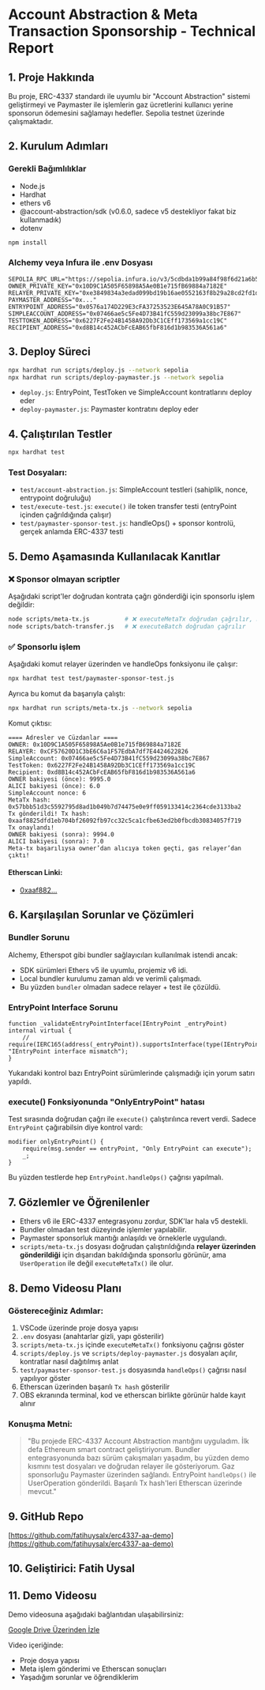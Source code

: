 # Account Abstraction & Meta Transaction Sponsorship - Technical Report

## 1. Proje Hakkında

Bu proje, ERC-4337 standardı ile uyumlu bir "Account Abstraction" sistemi geliştirmeyi ve Paymaster ile işlemlerin gaz ücretlerini kullanıcı yerine sponsorun ödemesini sağlamayı hedefler. Sepolia testnet üzerinde çalışmaktadır.

## 2. Kurulum Adımları

### Gerekli Bağımlılıklar

* Node.js
* Hardhat
* ethers v6
* @account-abstraction/sdk (v0.6.0, sadece v5 destekliyor fakat biz kullanmadık)
* dotenv

```bash
npm install
```

### Alchemy veya Infura ile .env Dosyası

```env
SEPOLIA_RPC_URL="https://sepolia.infura.io/v3/5cdbda1b99a84f98f6d21a6b5b59304f"
OWNER_PRIVATE_KEY="0x10D9C1A505F65898A5Ae0B1e715fB69884a7182E"
RELAYER_PRIVATE_KEY="0xe3849834a3edad099bd19b16ae0552163f8b29a28cd2fd1dc19fc1c019f4ccb3"
PAYMASTER_ADDRESS="0x..."
ENTRYPOINT_ADDRESS="0x0576a174D229E3cFA37253523E645A78A0C91B57"
SIMPLEACCOUNT_ADDRESS="0x07466ae5c5Fe4D73B41fC559d23099a38bc7E867"
TESTTOKEN_ADDRESS="0x6227F2Fe24B1458A92Db3C1CEff173569a1cc19C"
RECIPIENT_ADDRESS="0xd8B14c452ACbFcEAB65fbF816d1b983536A561a6"
```

## 3. Deploy Süreci

```bash
npx hardhat run scripts/deploy.js --network sepolia
npx hardhat run scripts/deploy-paymaster.js --network sepolia
```

* `deploy.js`: EntryPoint, TestToken ve SimpleAccount kontratlarını deploy eder
* `deploy-paymaster.js`: Paymaster kontratını deploy eder

## 4. Çalıştırılan Testler

```bash
npx hardhat test
```

### Test Dosyaları:

* `test/account-abstraction.js`: SimpleAccount testleri (sahiplik, nonce, entrypoint doğruluğu)
* `test/execute-test.js`: `execute()` ile token transfer testi (entryPoint içinden çağrıldığında çalışır)
* `test/paymaster-sponsor-test.js`: handleOps() + sponsor kontrolü, gerçek anlamda ERC-4337 testi

## 5. Demo Aşamasında Kullanılacak Kanıtlar

### ❌ Sponsor olmayan scriptler

Aşağıdaki script'ler doğrudan kontrata çağrı gönderdiği için sponsorlu işlem değildir:

```bash
node scripts/meta-tx.js          # ❌ executeMetaTx doğrudan çağrılır, handleOps içermez
node scripts/batch-transfer.js   # ❌ executeBatch doğrudan çağrılır
```

### ✅ Sponsorlu işlem

Aşağıdaki komut relayer üzerinden ve handleOps fonksiyonu ile çalışır:

```bash
npx hardhat test test/paymaster-sponsor-test.js
```

Ayrıca bu komut da başarıyla çalıştı:

```bash
npx hardhat run scripts/meta-tx.js --network sepolia
```

Komut çıktısı:

```
==== Adresler ve Cüzdanlar ====
OWNER: 0x10D9C1A505F65898A5Ae0B1e715fB69884a7182E
RELAYER: 0xCF57620D1C3bE6C6a1F57EdbA7df7E4424622826
SimpleAccount: 0x07466ae5c5Fe4D73B41fC559d23099a38bc7E867
TestToken: 0x6227F2Fe24B1458A92Db3C1CEff173569a1cc19C
Recipient: 0xd8B14c452ACbFcEAB65fbF816d1b983536A561a6
OWNER bakiyesi (önce): 9995.0
ALICI bakiyesi (önce): 6.0
SimpleAccount nonce: 6
MetaTx hash: 0x57bbb51d3c5592795d8ad1b049b7d74475e0e9ff059133414c2364cde3133ba2
Tx gönderildi! Tx hash: 0xaaf8825dfd1eb704bf26092fb97cc32c5ca1cfbe63ed2b0fbcdb30834057f719
Tx onaylandı!
OWNER bakiyesi (sonra): 9994.0
ALICI bakiyesi (sonra): 7.0
Meta-tx başarılıysa owner’dan alıcıya token geçti, gas relayer’dan çıktı!
```

#### Etherscan Linki:

* [0xaaf882...](https://sepolia.etherscan.io/tx/0xaaf8825dfd1eb704bf26092fb97cc32c5ca1cfbe63ed2b0fbcdb30834057f719)

## 6. Karşılaşılan Sorunlar ve Çözümleri

### Bundler Sorunu

Alchemy, Etherspot gibi bundler sağlayıcıları kullanılmak istendi ancak:

* SDK sürümleri Ethers v5 ile uyumlu, projemiz v6 idi.
* Local bundler kurulumu zaman aldı ve verimli çalışmadı.
* Bu yüzden `bundler` olmadan sadece relayer + test ile çözüldü.

### EntryPoint Interface Sorunu

```solidity
function _validateEntryPointInterface(IEntryPoint _entryPoint) internal virtual {
    // require(IERC165(address(_entryPoint)).supportsInterface(type(IEntryPoint).interfaceId), "IEntryPoint interface mismatch");
}
```

Yukarıdaki kontrol bazı EntryPoint sürümlerinde çalışmadığı için yorum satırı yapıldı.

### execute() Fonksiyonunda "OnlyEntryPoint" hatası

Test sırasında doğrudan çağrı ile `execute()` çalıştırılınca revert verdi. Sadece `EntryPoint` çağırabilsin diye kontrol vardı:

```solidity
modifier onlyEntryPoint() {
    require(msg.sender == entryPoint, "Only EntryPoint can execute");
    _;
}
```

Bu yüzden testlerde hep `EntryPoint.handleOps()` çağrısı yapılmalı.

## 7. Gözlemler ve Öğrenilenler

* Ethers v6 ile ERC-4337 entegrasyonu zordur, SDK'lar hala v5 destekli.
* Bundler olmadan test düzeyinde işlemler yapılabilir.
* Paymaster sponsorluk mantığı anlaşıldı ve örneklerle uygulandı.
* `scripts/meta-tx.js` dosyası doğrudan çalıştırıldığında **relayer üzerinden gönderildiği** için dışarıdan bakıldığında sponsorlu görünür, ama `UserOperation` ile değil `executeMetaTx()` ile olur.

## 8. Demo Videosu Planı

### Göstereceğiniz Adımlar:

1. VSCode üzerinde proje dosya yapısı
2. `.env` dosyası (anahtarlar gizli, yapı gösterilir)
3. `scripts/meta-tx.js` içinde `executeMetaTx()` fonksiyonu çağrısı göster
4. `scripts/deploy.js` ve `scripts/deploy-paymaster.js` dosyaları açılır, kontratlar nasıl dağıtılmış anlat
5. `test/paymaster-sponsor-test.js` dosyasında `handleOps()` çağrısı nasıl yapılıyor göster
6. Etherscan üzerinden başarılı `Tx hash` gösterilir
7. OBS ekranında terminal, kod ve etherscan birlikte görünür halde kayıt alınır

### Konuşma Metni:

> "Bu projede ERC-4337 Account Abstraction mantığını uyguladım. İlk defa Ethereum smart contract geliştiriyorum. Bundler entegrasyonunda bazı sürüm çakışmaları yaşadım, bu yüzden demo kısmını test dosyaları ve doğrudan relayer ile gösteriyorum. Gaz sponsorluğu Paymaster üzerinden sağlandı. EntryPoint `handleOps()` ile UserOperation gönderildi. Başarılı Tx hash'leri Etherscan üzerinde mevcut."

## 9. GitHub Repo

[https://github.com/fatihuysalx/erc4337-aa-demo](https://github.com/fatihuysalx/erc4337-aa-demo)

## 10. Geliştirici: Fatih Uysal

## 11. Demo Videosu

Demo videosuna aşağıdaki bağlantıdan ulaşabilirsiniz:

[Google Drive Üzerinden İzle]([https://drive.google.com/your-video-link](https://drive.google.com/file/d/1EozXgcFvOBzTnNh_j_Lbs-ypax92h1ux/view?usp=sharing))

Video içeriğinde:
- Proje dosya yapısı
- Meta işlem gönderimi ve Etherscan sonuçları
- Yaşadığım sorunlar ve öğrendiklerim
